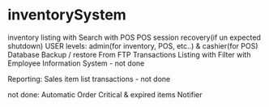 # inventorySystem
inventory listing with Search
with POS
POS session recovery(if un expected shutdown)
USER levels:
admin(for inventory, POS, etc..) &
 cashier(for POS)
Database Backup / restore From FTP 
Transactions Listing with Filter
with Employee Information System - not done

Reporting:
Sales
item list 
transactions - not done

not done:
Automatic Order
Critical & expired items Notifier

